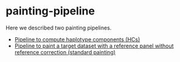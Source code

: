# painting-pipeline

Here we described two painting pipelines.
-   [Pipeline to compute haplotype components (HCs)](https://github.com/YaolingYang/painting-pipeline/tree/main/Compute%20haplotype%20components%20(HCs))
-   [Pipeline to paint a target dataset with a reference panel without reference correction (standard painting)](https://github.com/YaolingYang/painting-pipeline/tree/main/standard%20painting)
